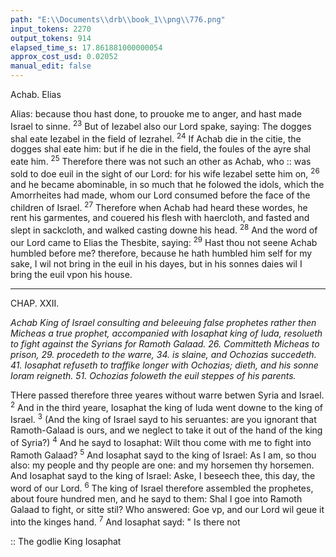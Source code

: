 ```yaml
---
path: "E:\\Documents\\drb\\book_1\\png\\776.png"
input_tokens: 2270
output_tokens: 914
elapsed_time_s: 17.861881000000054
approx_cost_usd: 0.02052
manual_edit: false
---
```

Achab. Elias

Alias: because thou hast done, to prouoke me to anger, and hast made Israel to sinne. <sup>23</sup> But of Iezabel also our Lord spake, saying: The dogges shal eate Iezabel in the field of Iezrahel. <sup>24</sup> If Achab die in the citie, the dogges shal eate him: but if he die in the field, the foules of the ayre shal eate him. <sup>25</sup> Therefore there was not such an other as Achab, who :: was sold to doe euil in the sight of our Lord: for his wife Iezabel sette him on, <sup>26</sup> and he became abominable, in so much that he folowed the idols, which the Amorrheites had made, whom our Lord consumed before the face of the children of Israel. <sup>27</sup> Therefore when Achab had heard these wordes, he rent his garmentes, and couered his flesh with haercloth, and fasted and slept in sackcloth, and walked casting downe his head. <sup>28</sup> And the word of our Lord came to Elias the Thesbite, saying: <sup>29</sup> Hast thou not seene Achab humbled before me? therefore, because he hath humbled him self for my sake, I wil not bring in the euil in his dayes, but in his sonnes daies wil I bring the euil vpon his house.

<hr>

CHAP. XXII.

*Achab King of Israel consulting and beleeuing false prophetes rather then Micheas a true prophet, accompanied with Iosaphat king of Iuda, resolueth to fight against the Syrians for Ramoth Galaad. 26. Committeth Micheas to prison, 29. procedeth to the warre, 34. is slaine, and Ochozias succedeth. 41. Iosaphat refuseth to traffike longer with Ochozias; dieth, and his sonne Ioram reigneth. 51. Ochozias foloweth the euil steppes of his parents.*

THere passed therefore three yeares without warre betwen Syria and Israel. <sup>2</sup> And in the third yeare, Iosaphat the king of Iuda went downe to the king of Israel. <sup>3</sup> (And the king of Israel sayd to his seruantes: are you ignorant that Ramoth-Galaad is ours, and we neglect to take it out of the hand of the king of Syria?) <sup>4</sup> And he sayd to Iosaphat: Wilt thou come with me to fight into Ramoth Galaad? <sup>5</sup> And Iosaphat sayd to the king of Israel: As I am, so thou also: my people and thy people are one: and my horsemen thy horsemen. And Iosaphat sayd to the king of Israel: Aske, I beseech thee, this day, the word of our Lord. <sup>6</sup> The king of Israel therefore assembled the prophetes, about foure hundred men, and he sayd to them: Shal I goe into Ramoth Galaad to fight, or sitte stil? Who answered: Goe vp, and our Lord wil geue it into the kinges hand. <sup>7</sup> And Iosaphat sayd: " Is there not

[^1]: So addicted to wickednes, as if he had solde him selfe to the diuel. For some temporal profite, or pleasure, so your iniquities you are solde. Isai. 50.

<aside>:: The godlie King Iosaphat</aside>